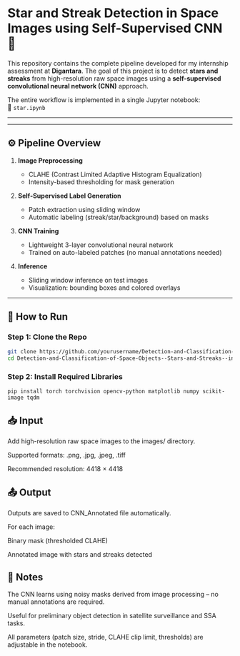 # Star and Streak Detection in Space Images using Self-Supervised CNN 🌌

This repository contains the complete pipeline developed for my internship assessment  at **Digantara**. The goal of this project is to detect **stars and streaks** from high-resolution raw space images using a **self-supervised convolutional neural network (CNN)** approach.

The entire workflow is implemented in a single Jupyter notebook:  
📘 `star.ipynb`

---


---

## ⚙️ Pipeline Overview

1. **Image Preprocessing**
   - CLAHE (Contrast Limited Adaptive Histogram Equalization)
   - Intensity-based thresholding for mask generation

2. **Self-Supervised Label Generation**
   - Patch extraction using sliding window
   - Automatic labeling (streak/star/background) based on masks

3. **CNN Training**
   - Lightweight 3-layer convolutional neural network
   - Trained on auto-labeled patches (no manual annotations needed)

4. **Inference**
   - Sliding window inference on test images
   - Visualization: bounding boxes and colored overlays

---

## 🚀 How to Run

### Step 1: Clone the Repo

```bash
git clone https://github.com/yourusername/Detection-and-Classification-of-Space-Objects--Stars-and-Streaks--in-Astronomical-Images.git
cd Detection-and-Classification-of-Space-Objects--Stars-and-Streaks--in-Astronomical-Images
```
### Step 2: Install Required Libraries

```
pip install torch torchvision opencv-python matplotlib numpy scikit-image tqdm

```
## 📥 Input

Add high-resolution raw space images to the images/ directory.

Supported formats: .png, .jpg, .jpeg, .tiff

Recommended resolution: 4418 × 4418

## 📤 Output

Outputs are saved to CNN_Annotated file automatically.

For each image:

Binary mask (thresholded CLAHE)

Annotated image with stars and streaks detected

## 📌 Notes

The CNN learns using noisy masks derived from image processing – no manual annotations are required.

Useful for preliminary object detection in satellite surveillance and SSA tasks.

All parameters (patch size, stride, CLAHE clip limit, thresholds) are adjustable in the notebook.



